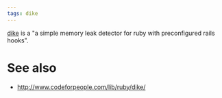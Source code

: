 ```yaml
---
tags: dike
---
```


[dike](/wiki/dike) is a "a simple memory leak detector for ruby with preconfigured rails hooks".

# See also

-   <http://www.codeforpeople.com/lib/ruby/dike/>

